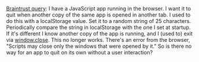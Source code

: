 <a href="https://github.com/scripting/Scripting-News/issues/154">Braintrust query</a>: I have a JavaScript app running in the browser. I want it to quit when another copy of the same app is opened in another tab. I used to do this with a localStorage value. Set it to a random string of 25 characters. Periodically compare the string in localStorage with the one I set at startup. If it's different I know another copy of the app is running, and I (used to) exit via <a href="https://www.w3schools.com/jsref/met_win_close.asp">window.close</a>. This no longer works. There's an error from the browser, "Scripts may close only the windows that were opened by it." So is there no way for an app to quit on its own without a user interaction?
